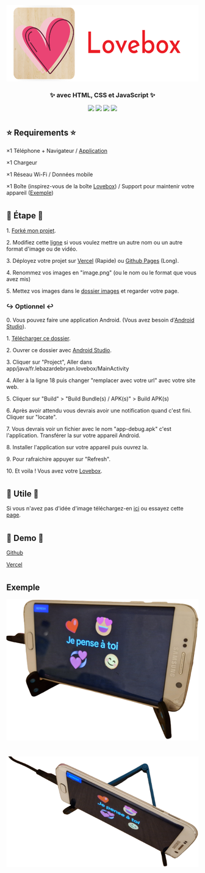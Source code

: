 <p align="center"><img src="assets/images/Logo.png" height="200" width="550" /></p>
<h3 align="center">✨ avec HTML, CSS et JavaScript ✨</h3>
<div align="center">

<img src="https://img.shields.io/github/stars/LeBazarDeBryan/DIY_Lovebox?label=%C3%89toile" />
<img src="https://img.shields.io/github/forks/LeBazarDeBryan/DIY_Lovebox?label=Fork" />
<img src="https://img.shields.io/github/watchers/LeBazarDeBryan/DIY_Lovebox?label=Watching" />
<img src="https://img.shields.io/github/issues/LeBazarDeBryan/DIY_Lovebox?label=Issues" /> </div>

#

<h2>⭐ Requirements ⭐</h2>

<p>×1 Téléphone + Navigateur / <a href="https://github.com/LeBazarDeBryan/DIY_Lovebox#-optionnel-">Application</a></p>
<p>×1 Chargeur</p>
<p>×1 Réseau Wi-Fi / Données mobile</p>
<p>×1 Boîte (inspirez-vous de la boîte <a href="assets/images/lovebox.png?raw=true">Lovebox</a>) / Support pour maintenir votre appareil (<a href="https://github.com/LeBazarDeBryan/DIY_Lovebox#Exemple">Exemple</a>)</p>

#

<h2>🌟 Étape 🌟</h2>

<p>1. <a href="https://github.com/LeBazarDeBryan/DIY_Lovebox/fork">Forké mon projet</a>.</p>
<p>2. Modifiez cette <a href="index.html#L37-L40">ligne</a> si vous voulez mettre un autre nom ou un autre format d'image ou de vidéo.</p>
<p>3. Déployez votre projet sur <a href="https://vercel.app">Vercel</a> (Rapide) ou <a href="https://pages.github.com">Github Pages</a> (Long).</p>
<p>4. Renommez vos images en "image.png" (ou le nom ou le format que vous avez mis)</p>
<p>5. Mettez vos images dans le <a href="images">dossier images</a> et regarder votre page.</p>

<h3>↪ Optionnel ↩</h3>

<p>0. Vous pouvez faire une application Android. (Vous avez besoin d'<a href="https://developer.android.com/studio">Android Studio</a>).</p>
<p>1. <a href="app">Télécharger ce dossier</a>.</p>
<p>2. Ouvrer ce dossier avec <a href="https://developer.android.com/studio">Android Studio</a>.</p>
<p>3. Cliquer sur "Project", Aller dans app/java/fr.lebazardebryan.lovebox/MainActivity</p>
<p>4. Aller à la ligne 18 puis changer "remplacer avec votre url" avec votre site web.</p>
<p>5. Cliquer sur "Build" > "Build Bundle(s) / APK(s)" > Build APK(s)</p>
<p>6. Après avoir attendu vous devrais avoir une notification quand c'est fini. Cliquer sur "locate".</p>
<p>7. Vous devrais voir un fichier avec le nom "app-debug.apk" c'est l'application. Transférer la sur votre appareil Android.</p>
<p>8. Installer l'application sur votre appareil puis ouvrez la.</p>
<p>9. Pour rafraichire appuyer sur "Refresh".</p>
<p>10. Et voila ! Vous avez votre <a href="assets/images/lovebox.png?raw=true">Lovebox</a>.</p>

#

<h2>💞 Utile 💞</h2>

<p>Si vous n'avez pas d'idée d'image téléchargez-en <a href="database">ici</a> ou essayez cette <a href="https://diy-lovebox.vercel.app/draw.html">page</a>.</p>

#

<h2>🌠 Demo 🌠</h2>

<p><a href="https://lebazardebryan.github.io/DIY_Lovebox/">Github</a></p>
<p><a href="https://diy-lovebox.vercel.app/">Vercel</a></p>

#

<h2>Exemple</h2>

<p align="center"><img src="assets/images/image1.png" />
  
#
  
<img src="assets/images/image2.png" /></p>
